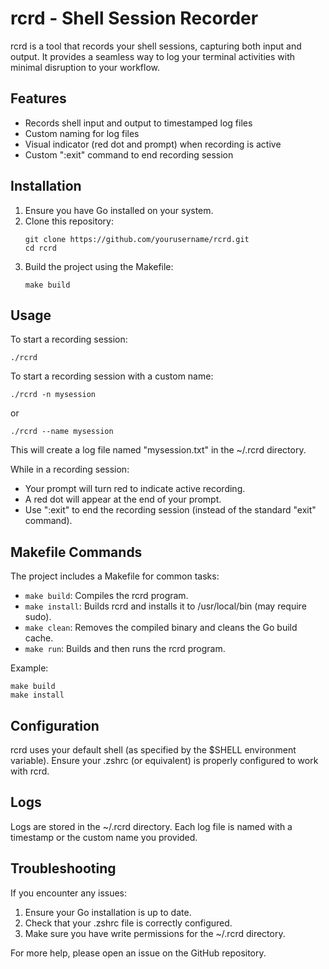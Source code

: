 # rcrd - Shell Session Recorder

rcrd is a tool that records your shell sessions, capturing both input and output. It provides a seamless way to log your terminal activities with minimal disruption to your workflow.

## Features

- Records shell input and output to timestamped log files
- Custom naming for log files
- Visual indicator (red dot and prompt) when recording is active
- Custom ":exit" command to end recording session

## Installation

1. Ensure you have Go installed on your system.
2. Clone this repository:
   ```
   git clone https://github.com/yourusername/rcrd.git
   cd rcrd
   ```
3. Build the project using the Makefile:
   ```
   make build
   ```

## Usage

To start a recording session:

```
./rcrd
```

To start a recording session with a custom name:

```
./rcrd -n mysession
```
or
```
./rcrd --name mysession
```

This will create a log file named "mysession.txt" in the ~/.rcrd directory.

While in a recording session:
- Your prompt will turn red to indicate active recording.
- A red dot will appear at the end of your prompt.
- Use ":exit" to end the recording session (instead of the standard "exit" command).

## Makefile Commands

The project includes a Makefile for common tasks:

- `make build`: Compiles the rcrd program.
- `make install`: Builds rcrd and installs it to /usr/local/bin (may require sudo).
- `make clean`: Removes the compiled binary and cleans the Go build cache.
- `make run`: Builds and then runs the rcrd program.

Example:
```
make build
make install
```

## Configuration

rcrd uses your default shell (as specified by the $SHELL environment variable). Ensure your .zshrc (or equivalent) is properly configured to work with rcrd.

## Logs

Logs are stored in the ~/.rcrd directory. Each log file is named with a timestamp or the custom name you provided.

## Troubleshooting

If you encounter any issues:
1. Ensure your Go installation is up to date.
2. Check that your .zshrc file is correctly configured.
3. Make sure you have write permissions for the ~/.rcrd directory.

For more help, please open an issue on the GitHub repository.
